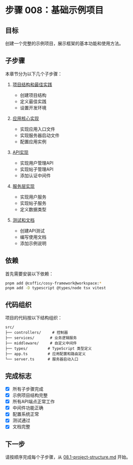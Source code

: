 # 步骤 008：基础示例项目

## 目标
创建一个完整的示例项目，展示框架的基本功能和使用方法。

## 子步骤
本章节分为以下几个子步骤：

1. [项目结构和最佳实践](./08.1-project-structure.md)
   - 创建项目结构
   - 定义最佳实践
   - 设置开发环境

2. [应用核心实现](./08.2-application-setup.md)
   - 实现应用入口文件
   - 实现服务器启动文件
   - 配置应用实例

3. [API实现](./08.3-api-implementation.md)
   - 实现用户管理API
   - 实现帖子管理API
   - 添加认证中间件

4. [服务层实现](./08.4-services.md)
   - 实现用户服务
   - 实现帖子服务
   - 定义数据类型

5. [测试和文档](./08.5-testing-docs.md)
   - 创建API测试
   - 编写使用文档
   - 添加示例说明

## 依赖
首先需要安装以下依赖：

```bash
pnpm add @coffic/cosy-framework@workspace:*
pnpm add -D typescript @types/node tsx vitest
```

## 代码组织
项目的代码按以下结构组织：

```
src/
├── controllers/     # 控制器
├── services/       # 业务逻辑服务
├── middleware/     # 自定义中间件
├── types/         # TypeScript 类型定义
├── app.ts         # 应用配置和路由定义
└── server.ts      # 服务器启动入口
```

## 完成标志
- [x] 所有子步骤完成
- [x] 示例项目结构完整
- [x] 所有API端点正常工作
- [x] 中间件功能正确
- [x] 配置系统正常
- [x] 测试通过
- [x] 文档完整

## 下一步
请按顺序完成每个子步骤，从 [08.1-project-structure.md](./08.1-project-structure.md) 开始。
